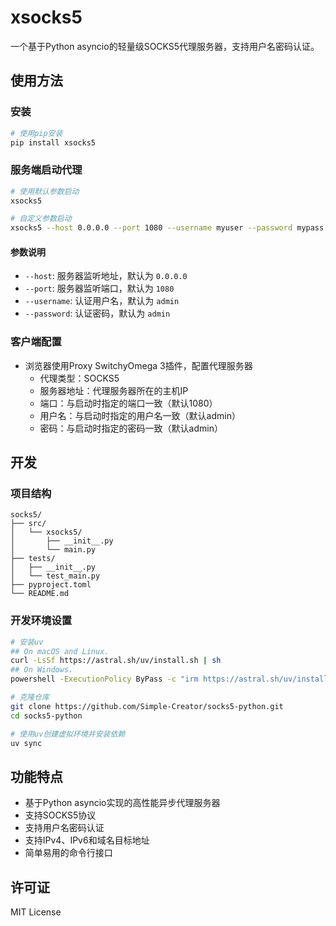 # xsocks5

一个基于Python asyncio的轻量级SOCKS5代理服务器，支持用户名密码认证。

## 使用方法

### 安装

```bash
# 使用pip安装
pip install xsocks5
```

### 服务端启动代理

```bash
# 使用默认参数启动
xsocks5

# 自定义参数启动
xsocks5 --host 0.0.0.0 --port 1080 --username myuser --password mypass
```

#### 参数说明

- `--host`: 服务器监听地址，默认为 `0.0.0.0`
- `--port`: 服务器监听端口，默认为 `1080`
- `--username`: 认证用户名，默认为 `admin`
- `--password`: 认证密码，默认为 `admin`

### 客户端配置
- 浏览器使用Proxy SwitchyOmega 3插件，配置代理服务器
  - 代理类型：SOCKS5
  - 服务器地址：代理服务器所在的主机IP
  - 端口：与启动时指定的端口一致（默认1080）
  - 用户名：与启动时指定的用户名一致（默认admin）
  - 密码：与启动时指定的密码一致（默认admin）

## 开发

### 项目结构

```
socks5/
├── src/
│   └── xsocks5/
│       ├── __init__.py
│       └── main.py
├── tests/
│   ├── __init__.py
│   └── test_main.py
├── pyproject.toml
└── README.md
```

### 开发环境设置

```bash
# 安装uv
## On macOS and Linux.
curl -LsSf https://astral.sh/uv/install.sh | sh
## On Windows.
powershell -ExecutionPolicy ByPass -c "irm https://astral.sh/uv/install.ps1 | iex"

# 克隆仓库
git clone https://github.com/Simple-Creator/socks5-python.git
cd socks5-python

# 使用uv创建虚拟环境并安装依赖
uv sync
```

## 功能特点

- 基于Python asyncio实现的高性能异步代理服务器
- 支持SOCKS5协议
- 支持用户名密码认证
- 支持IPv4、IPv6和域名目标地址
- 简单易用的命令行接口

## 许可证

MIT License